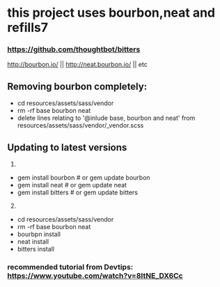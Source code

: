 # this project uses bourbon,neat and refills7
### https://github.com/thoughtbot/bitters
http://bourbon.io/ || http://neat.bourbon.io/ || etc

## Removing bourbon completely:
- cd resources/assets/sass/vendor
- rm -rf base bourbon neat
- delete lines relating to '@inlude base, bourbon and neat' from resources/assets/sass/vendor/_vendor.scss

## Updating to latest versions
1. 
- gem install bourbon # or gem update bourbon
- gem install neat # or gem update neat
- gem install bitters # or gem update bitters
2. 
- cd resources/assets/sass/vendor
- rm -rf base bourbon neat
- bourbpn install
- neat install
- bitters install

### recommended tutorial from Devtips: https://www.youtube.com/watch?v=8ItNE_DX6Cc
